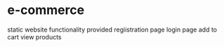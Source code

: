 # e-commerce
static website
functionality provided
regiistration page
login page
add to cart
view products
